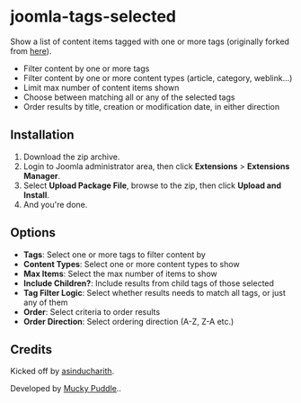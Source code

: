 joomla-tags-selected
====================
Show a list of content items tagged with one or more tags (originally forked from [here](https://github.com/lasinducharith/joomla-tags-selected)).

* Filter content by one or more tags
* Filter content by one or more content types (article, category, weblink...)
* Limit max number of content items shown
* Choose between matching all or any of the selected tags
* Order results by title, creation or modification date, in either direction

Installation
------------
1. Download the zip archive.
2. Login to Joomla administrator area, then click **Extensions** > **Extensions Manager**.
4. Select **Upload Package File**, browse to the zip, then click **Upload and Install**.
5. And you're done.

Options
-------
* **Tags**: Select one or more tags to filter content by
* **Content Types**: Select one or more content types to show
* **Max Items**: Select the max number of items to show
* **Include Children?**: Include results from child tags of those selected
* **Tag Filter Logic**: Select whether results needs to match all tags, or just any of them
* **Order**: Select criteria to order results
* **Order Direction**: Select ordering direction (A-Z, Z-A etc.)

Credits
-------
Kicked off by [asinducharith](https://github.com/lasinducharith).

Developed by [Mucky Puddle](http://www.muckypuddle.com)..
